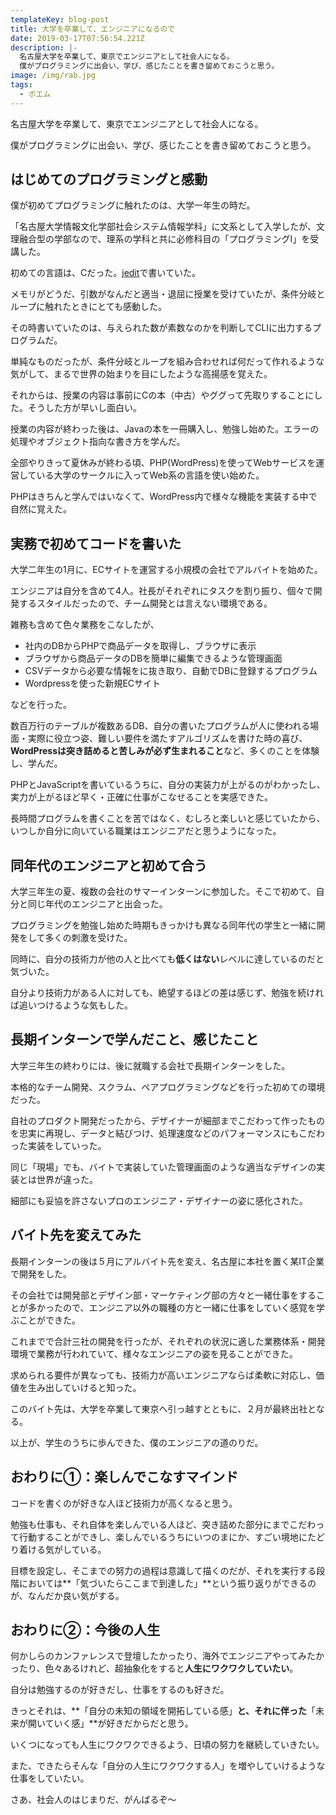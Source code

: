 ```yaml
---
templateKey: blog-post
title: 大学を卒業して、エンジニアになるので
date: 2019-03-17T07:56:54.221Z
description: |-
  名古屋大学を卒業して、東京でエンジニアとして社会人になる。
  僕がプログラミングに出会い、学び、感じたことを書き留めておこうと思う。
image: /img/rab.jpg
tags:
  - ポエム
---
```



名古屋大学を卒業して、東京でエンジニアとして社会人になる。

僕がプログラミングに出会い、学び、感じたことを書き留めておこうと思う。



## はじめてのプログラミングと感動


僕が初めてプログラミングに触れたのは、大学一年生の時だ。

「名古屋大学情報文化学部社会システム情報学科」に文系として入学したが、文理融合型の学部なので、理系の学科と共に必修科目の「プログラミングⅠ」を受講した。

初めての言語は、Cだった。[jedit](http://www.artman21.com/jp/jeditOmega/)で書いていた。

メモリがどうだ、引数がなんだと適当・退屈に授業を受けていたが、条件分岐とループに触れたときにとても感動した。

その時書いていたのは、与えられた数が素数なのかを判断してCLIに出力するプログラムだ。

単純なものだったが、条件分岐とループを組み合わせれば何だって作れるような気がして、まるで世界の始まりを目にしたような高揚感を覚えた。

それからは、授業の内容は事前にCの本（中古）やググって先取りすることにした。そうした方が早いし面白い。



授業の内容が終わった後は、Javaの本を一冊購入し、勉強し始めた。エラーの処理やオブジェクト指向な書き方を学んだ。

全部やりきって夏休みが終わる頃、PHP(WordPress)を使ってWebサービスを運営している大学のサークルに入ってWeb系の言語を使い始めた。

PHPはきちんと学んではいなくて、WordPress内で様々な機能を実装する中で自然に覚えた。


## 実務で初めてコードを書いた

大学二年生の1月に、ECサイトを運営する小規模の会社でアルバイトを始めた。

エンジニアは自分を含めて4人。社長がそれぞれにタスクを割り振り、個々で開発するスタイルだったので、チーム開発とは言えない環境である。

雑務も含めて色々業務をこなしたが、

- 社内のDBからPHPで商品データを取得し、ブラウザに表示
- ブラウザから商品データのDBを簡単に編集できるような管理画面
- CSVデータから必要な情報をに抜き取り、自動でDBに登録するプログラム
- Wordpressを使った新規ECサイト

などを行った。

数百万行のテーブルが複数あるDB、自分の書いたプログラムが人に使われる場面・実際に役立つ姿、難しい要件を満たすアルゴリズムを書けた時の喜び、**WordPressは突き詰めると苦しみが必ず生まれること**など、多くのことを体験し、学んだ。

PHPとJavaScriptを書いているうちに、自分の実装力が上がるのがわかったし、実力が上がるほど早く・正確に仕事がこなせることを実感できた。

長時間プログラムを書くことを苦ではなく、むしろと楽しいと感じていたから、いつしか自分に向いている職業はエンジニアだと思うようになった。



## 同年代のエンジニアと初めて合う

大学三年生の夏、複数の会社のサマーインターンに参加した。そこで初めて、自分と同じ年代のエンジニアと出会った。

プログラミングを勉強し始めた時期もきっかけも異なる同年代の学生と一緒に開発をして多くの刺激を受けた。

同時に、自分の技術力が他の人と比べても**低くはない**レベルに達しているのだと気づいた。

自分より技術力がある人に対しても、絶望するほどの差は感じず、勉強を続ければ追いつけるような気もした。

## 長期インターンで学んだこと、感じたこと

大学三年生の終わりには、後に就職する会社で長期インターンをした。

本格的なチーム開発、スクラム、ペアプログラミングなどを行った初めての環境だった。

自社のプロダクト開発だったから、デザイナーが細部までこだわって作ったものを忠実に再現し、データと結びつけ、処理速度などのパフォーマンスにもこだわった実装をしていった。

同じ「現場」でも、バイトで実装していた管理画面のような適当なデザインの実装とは世界が違った。

細部にも妥協を許さないプロのエンジニア・デザイナーの姿に感化された。

## バイト先を変えてみた

長期インターンの後は５月にアルバイト先を変え、名古屋に本社を置く某IT企業で開発をした。

その会社では開発部とデザイン部・マーケティング部の方々と一緒仕事をすることが多かったので、エンジニア以外の職種の方と一緒に仕事をしていく感覚を学ぶことができた。

これまでで合計三社の開発を行ったが、それぞれの状況に適した業務体系・開発環境で業務が行われていて、様々なエンジニアの姿を見ることができた。

求められる要件が異なっても、技術力が高いエンジニアならば柔軟に対応し、価値を生み出していけると知った。

このバイト先は、大学を卒業して東京へ引っ越すとともに、２月が最終出社となる。

以上が、学生のうちに歩んできた、僕のエンジニアの道のりだ。

## おわりに①：楽しんでこなすマインド

コードを書くのが好きな人ほど技術力が高くなると思う。

勉強も仕事も、それ自体を楽しんでいる人ほど、突き詰めた部分にまでこだわって行動することができし、楽しんでいるうちにいつのまにか、すごい境地にたどり着ける気がしている。

目標を設定し、そこまでの努力の過程は意識して描くのだが、それを実行する段階においては**「気づいたらここまで到達した」**という振り返りができるのが、なんだか良い気がする。


## おわりに②：今後の人生

何かしらのカンファレンスで登壇したかったり、海外でエンジニアやってみたかったり、色々あるけれど、超抽象化をすると**人生にワクワクしていたい**。

自分は勉強するのが好きだし、仕事をするのも好きだ。

きっとそれは、**「自分の未知の領域を開拓している感」**と、それに伴った**「未来が開いていく感」**が好きだからだと思う。

いくつになっても人生にワクワクできるよう、日頃の努力を継続していきたい。



また、できたらそんな「自分の人生にワクワクする人」を増やしていけるような仕事をしていたい。



さあ、社会人のはじまりだ、がんばるぞ〜



